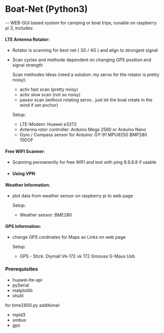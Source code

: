 # Boat-Net (Python3)
--
WEB-GUI based system for camping or boat trips, runable on raspberry pi 3, includes:

#### LTE Antenna Rotator:
- Rotator is scanning for best net ( 3G / 4G ) and align to strongest signal
- Scan cycles and methode dependent on changing GPS position and signal strength

  Scan methodes Ideas (need a solution: my servo for the rotator is pretty noisy):
  - activ fast scan (pretty noisy)
  - activ slow scan (not so noisy)
  - passiv scan (without rotating servo.. just let the boat rotate in the wind if set anchor)

  Setup:
  - LTE-Modem: Huawei e3372
  - Antenna rotor controller: Arduino Mega 2560 or Arduino Nano
  - Gyro / Compass sensor for Arduino: GY-91 MPU9250 BMP280 10DOF 

#### Free WIFI Scanner:
- Scanning permanently for free WIFI and test with ping 8.8.8.8 if usable
- #### Using VPN

#### Weather Information:
- plot data from weather sensor on raspberry pi to web page

  Setup:
  - Weather sensor: BME280



#### GPS Information:
- change GPS cordinates for Maps an Links on web page

  Setup:
  - GPS - Stick: Diymall Vk-172 vk 172 Gmouse G-Maus Usb


### Prerequisites  
- huawei-lte-api
- pySerial
- matplotlib
- shutil

for bme2800.py additional:
- mpld3
- smbus
- gps
